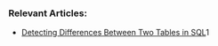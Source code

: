### Relevant Articles:
- [Detecting Differences Between Two Tables in SQL](https://www.baeldung.com/sql/find-differences-between-tables)1
